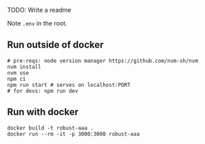 TODO: Write a readme

Note `.env` in the root.

## Run outside of docker
```
# pre-reqs: node version manager https://github.com/nvm-sh/nvm
nvm install
nvm use
npm ci
npm run start # serves on localhost:PORT
# for devs: npm run dev
```

## Run with docker
```
docker build -t robust-aaa . 
docker run --rm -it -p 3000:3000 robust-aaa 
```